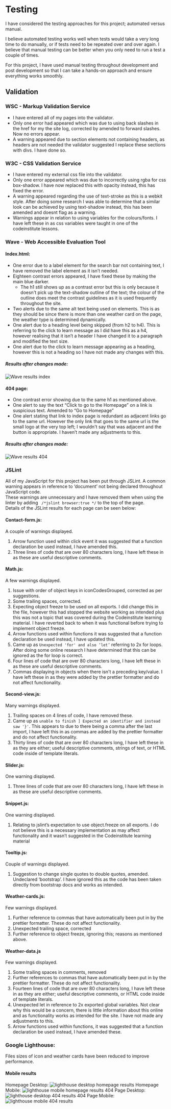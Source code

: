 # Testing

I have considered the testing approaches for this project; automated versus manual.

I believe automated testing works well when tests would take a very long time to do manually, or if tests need to be repeated over and over again. 
I believe that manual testing can be better when you only need to run a test a couple of times.

For this project, I have used manual testing throughout development and post development so that I can take a hands-on approach and ensure everything works smoothly.

## Validation 
### WSC - Markup Validation Service

* I have entered all of my pages into the validator. 
* Only one error had appeared which was due to using back slashes in the href for my the site log, corrected by amended to forward slashes.
Now no errors appear.
* A warning appeared due to section elements not containing headers, as headers are not needed the validator suggested I replace these sections with divs. I have done so.

### W3C - CSS Validation Service
* I have entered my external css file into the validator.
* Only one error appeared which was due to incorrectly using rgba for css box-shadow. I have now replaced this with opacity instead, this has fixed the error.
* A warning appeared regarding the use of text-stroke as this is a webkit style. After doing some research I was able to determine that a similar look can be achieved by using text-shadow instead, this has been amended and doesnt flag as a warning.
* Warnings appear in relation to using variables for the colours/fonts. I have left these in as css variables were taught in one of the codeinstitute lessons.

### Wave - Web Accessible Evaluation Tool
#### Index.html:
* One error due to a label element for the search bar not containing text, I have removed the label element as it isn’t needed.
* Eighteen contrast errors appeared, I have fixed these by making the main blue darker.
  * The h1 still shows up as a contrast error but this is only because it doesn't pick up the text-shadow outline of the text; the colour of the outline does meet the contrast guidelines as it is used frequently throughout the site. 
* Two alerts due to the same alt text being used on elements. This is as they should be since there is more than one weather card on the page, the weather type is determined dynamically. 
* One alert due to a heading level being skipped (from h2 to h4). This is referring to the click to learn message as I did have this as a h4, however realising that it isn’t a header I have changed it to a paragraph and modified the text size.
* One alert due to the click to learn message appearing as a heading, however this is not a heading so I have not made any changes with this.

##### Results after changes made: 

![Wave results index ](docs\readme-images\wave-results-index.png)

#### 404 page:
* One contrast error showing due to the same h1 as mentioned above.
* One alert to say the text “Click to go to the Homepage” on a link is suspicious text. Amended to “Go to Homepage” 
* One alert stating that link to index page is redundant as adjacent links go to the same url. However the only link that goes to the same url is the small logo at the very top left; I wouldn't say that was adjacent and the button is appropriate. I haven’t made any adjustments to this.

##### Results after changes made: 

![Wave results 404](docs\readme-images\wave-results-404.png)

### JSLint
All of my JavaScript for this project has been put through JSLint.
A common warning appears in reference to ‘document’ not being declared throughout JavaScript code. <br>These warnings are unnecessary and I have removed them when using the linter by adding
``` /*jslint browser:true */``` to the top of the page.<br>
Details of the JSLint results for each page can be seen below:

#### Contact-form.js: 
A couple of warnings displayed.
1) Arrow function used within click event it was suggested that a function declaration be used instead, I have amended this.
2) Three lines of code that are over 80 characters long, I have left these in as these are useful descriptive comments.

#### Math.js:
A few warnings displayed.
1. Issue with order of object keys in iconCodesGrouped, corrected as per suggestions.
2. Some trailing spaces, corrected.
3. Expecting object freeze to be used on all exports. I did change this in the file, however this had stopped the website working as intended plus this was not a topic that was covered during the Codeinstitute learning material. I have reverted back to when it was functional before trying to implement object freeze.
4. Arrow functions used within functions it was suggested that a function declaration be used instead, I have updated this.
5. Came up as ```Unexpected 'for' and also ‘let’``` referring to 2x for loops. After doing some online research I have determined that this can be ignored as the for loop is correct.
6. Four lines of code that are over 80 characters long, I have left these in as these are useful descriptive comments.
7. Commas displaying in objects when there isn't a preceding key/value. I have left these in as they were added by the prettier formatter and do not affect functionality.

#### Second-view.js:
Many warnings displayed.
1. Trailing spaces on 4 lines of code, I have removed these.
2. Came up as ```unable to finish ] Expected an identifier and instead saw '}'```. This appears to due to there being a comma after the last import, I have left this in as commas are added by the prettier formatter and do not affect functionality.
3. Thirty lines of code that are over 80 characters long, I have left these in as they are either; useful descriptive comments, strings of text, or HTML code inside of template literals.

#### Slider.js:
One warning displayed.
1. Three lines of code that are over 80 characters long, I have left these in as these are useful descriptive comments.

#### Snippet.js: 
One warning displayed.
1. Relating to jslint’s expectation to use object.freeze on all exports. I do not believe this is a necessary implementation as may affect functionality and it wasn’t suggested in the Codeinstitute learning material  

#### Tooltip.js: 
Couple of warnings displayed.
1. Suggestion to change single quotes to double quotes, amended.
Undeclared ‘bootstrap’. I have ignored this as the code has been taken directly from bootstrap docs and works as intended.

#### Weather-cards.js:
Few warnings displayed.
1. Further reference to commas that have automatically been put in by the prettier formatter. These do not affect functionality.
2. Unexpected trailing space, corrected
3. Further reference to object freeze, ignoring this; reasons as mentioned above. 

#### Weather-data.js
Few warnings displayed.
1. Some trailing spaces in comments, removed
2. Further references to commas that have automatically been put in by the prettier formatter. These do not affect functionality.
3. Fourteen lines of code that are over 80 characters long, I have left these in as they are either; useful descriptive comments, or HTML code inside of template literals.
4. Unexpected let in reference to 2x exported global variables. Not clear why this would be a concern, there is little information about this online and as functionality works as intended for the site. I have not made any adjustments to this.
5. Arrow functions used within functions, it was suggested that a function declaration be used instead, I have amended these.

### Google Lighthouse:
Files sizes of icon and weather cards have been reduced to improve performance.<br>

#### Mobile results
Homepage Desktop:
![lighthouse desktop homepage results](docs\readme-images\lighthouse-desktop-homepage.png)
Homepage Mobile:
![lighthouse mobile homepage results](docs\readme-images\lighthouse-mobile-homepage.png)
404 Page Desktop:
![lighthouse desktop 404 results](docs\readme-images\lighthouse-desktop-404.png)
404 Page Mobile:
![lighthouse mobile 404 results](docs\readme-images\lighthouse-mobile-404.png)